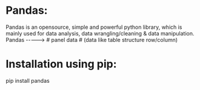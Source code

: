 # Pandas:
Pandas is an opensource, simple and powerful python library, which is mainly used for data analysis, data wrangling/cleaning & data manipulation.
Pandas -----> # panel data # (data like table structure row/column)
# Installation using pip:
pip install pandas
